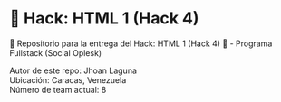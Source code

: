 # 🚀 Hack: HTML 1 (Hack 4)

👾 Repositorio para la entrega del Hack: HTML 1 (Hack 4) 👾 - Programa Fullstack (Social Oplesk)

Autor de este repo: Jhoan Laguna
<br>
Ubicación: Caracas, Venezuela
<br>
Número de team actual: 8
